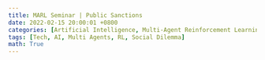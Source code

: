 ```yaml
---
title: MARL Seminar | Public Sanctions
date: 2022-02-15 20:00:01 +0800
categories: [Artificial Intelligence, Multi-Agent Reinforcement Learning]
tags: [Tech, AI, Multi Agents, RL, Social Dilemma]
math: True
---
```


<object data="{{ site.baseurl }}/assets/img/2022-02-15-MARL-seminar-Public-Sanctions/20220215-public-sanctions-copy.pdf" type="application/pdf" width="100%" height="1000px">
</object>

